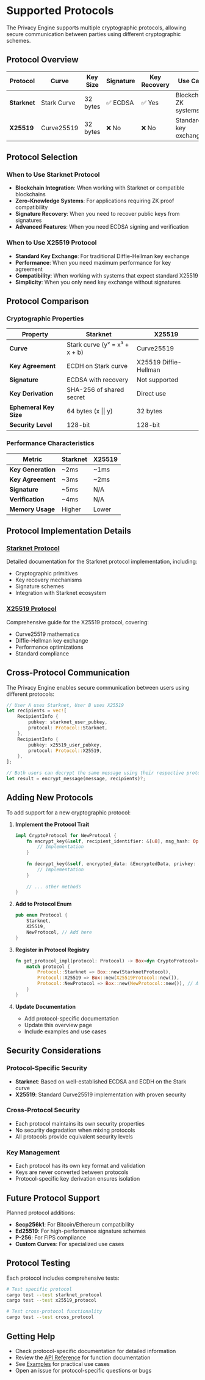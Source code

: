 # Supported Protocols

The Privacy Engine supports multiple cryptographic protocols, allowing secure communication between parties using different cryptographic schemes.

## Protocol Overview

| Protocol | Curve | Key Size | Signature | Key Recovery | Use Case |
|----------|-------|----------|-----------|--------------|----------|
| **Starknet** | Stark Curve | 32 bytes | ✅ ECDSA | ✅ Yes | Blockchain, ZK systems |
| **X25519** | Curve25519 | 32 bytes | ❌ No | ❌ No | Standard key exchange |

## Protocol Selection

### When to Use Starknet Protocol

- **Blockchain Integration**: When working with Starknet or compatible blockchains
- **Zero-Knowledge Systems**: For applications requiring ZK proof compatibility
- **Signature Recovery**: When you need to recover public keys from signatures
- **Advanced Features**: When you need ECDSA signing and verification

### When to Use X25519 Protocol

- **Standard Key Exchange**: For traditional Diffie-Hellman key exchange
- **Performance**: When you need maximum performance for key agreement
- **Compatibility**: When working with systems that expect standard X25519
- **Simplicity**: When you only need key exchange without signatures

## Protocol Comparison

### Cryptographic Properties

| Property | Starknet | X25519 |
|----------|----------|--------|
| **Curve** | Stark curve (y² = x³ + x + b) | Curve25519 |
| **Key Agreement** | ECDH on Stark curve | X25519 Diffie-Hellman |
| **Signature** | ECDSA with recovery | Not supported |
| **Key Derivation** | SHA-256 of shared secret | Direct use |
| **Ephemeral Key Size** | 64 bytes (x \|\| y) | 32 bytes |
| **Security Level** | 128-bit | 128-bit |

### Performance Characteristics

| Metric | Starknet | X25519 |
|--------|----------|--------|
| **Key Generation** | ~2ms | ~1ms |
| **Key Agreement** | ~3ms | ~2ms |
| **Signature** | ~5ms | N/A |
| **Verification** | ~4ms | N/A |
| **Memory Usage** | Higher | Lower |

## Protocol Implementation Details

### [Starknet Protocol](./starknet.md)
Detailed documentation for the Starknet protocol implementation, including:
- Cryptographic primitives
- Key recovery mechanisms
- Signature schemes
- Integration with Starknet ecosystem

### [X25519 Protocol](./x25519.md)
Comprehensive guide for the X25519 protocol, covering:
- Curve25519 mathematics
- Diffie-Hellman key exchange
- Performance optimizations
- Standard compliance

## Cross-Protocol Communication

The Privacy Engine enables secure communication between users using different protocols:

```rust
// User A uses Starknet, User B uses X25519
let recipients = vec![
    RecipientInfo {
        pubkey: starknet_user_pubkey,
        protocol: Protocol::Starknet,
    },
    RecipientInfo {
        pubkey: x25519_user_pubkey,
        protocol: Protocol::X25519,
    },
];

// Both users can decrypt the same message using their respective protocols
let result = encrypt_message(message, recipients)?;
```

## Adding New Protocols

To add support for a new cryptographic protocol:

1. **Implement the Protocol Trait**
   ```rust
   impl CryptoProtocol for NewProtocol {
       fn encrypt_key(&self, recipient_identifier: &[u8], msg_hash: Option<&[u8]>, key: &[u8]) -> Result<EncryptedData, CryptoError> {
           // Implementation
       }
       
       fn decrypt_key(&self, encrypted_data: &EncryptedData, privkey: &[u8]) -> Result<Vec<u8>, CryptoError> {
           // Implementation
       }
       
       // ... other methods
   }
   ```

2. **Add to Protocol Enum**
   ```rust
   pub enum Protocol {
       Starknet,
       X25519,
       NewProtocol, // Add here
   }
   ```

3. **Register in Protocol Registry**
   ```rust
   fn get_protocol_impl(protocol: Protocol) -> Box<dyn CryptoProtocol> {
       match protocol {
           Protocol::Starknet => Box::new(StarknetProtocol),
           Protocol::X25519 => Box::new(X25519Protocol::new()),
           Protocol::NewProtocol => Box::new(NewProtocol::new()), // Add here
       }
   }
   ```

4. **Update Documentation**
   - Add protocol-specific documentation
   - Update this overview page
   - Include examples and use cases

## Security Considerations

### Protocol-Specific Security

- **Starknet**: Based on well-established ECDSA and ECDH on the Stark curve
- **X25519**: Standard Curve25519 implementation with proven security

### Cross-Protocol Security

- Each protocol maintains its own security properties
- No security degradation when mixing protocols
- All protocols provide equivalent security levels

### Key Management

- Each protocol has its own key format and validation
- Keys are never converted between protocols
- Protocol-specific key derivation ensures isolation

## Future Protocol Support

Planned protocol additions:

- **Secp256k1**: For Bitcoin/Ethereum compatibility
- **Ed25519**: For high-performance signature schemes
- **P-256**: For FIPS compliance
- **Custom Curves**: For specialized use cases

## Protocol Testing

Each protocol includes comprehensive tests:

```bash
# Test specific protocol
cargo test --test starknet_protocol
cargo test --test x25519_protocol

# Test cross-protocol functionality
cargo test --test cross_protocol
```

## Getting Help

- Check protocol-specific documentation for detailed information
- Review the [API Reference](../api-reference.md) for function documentation
- See [Examples](../examples/README.md) for practical use cases
- Open an issue for protocol-specific questions or bugs
